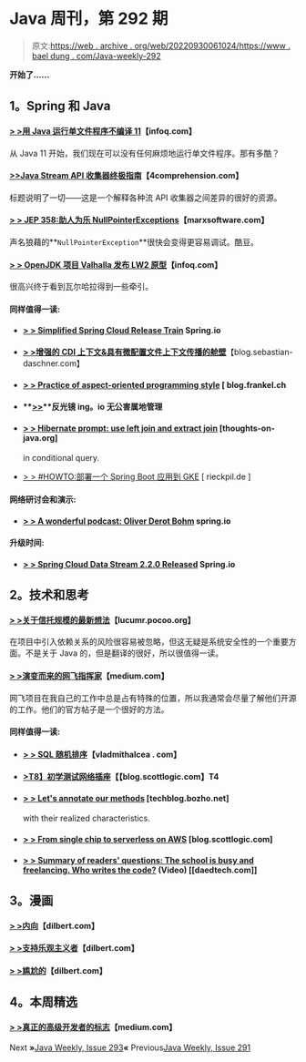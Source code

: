 # Java 周刊，第 292 期

> 原文:[https://web . archive . org/web/20220930061024/https://www . bael dung . com/Java-weekly-292](https://web.archive.org/web/20220930061024/https://www.baeldung.com/java-weekly-292)

**开始了……**

## **1。Spring 和 Java**

#### **[> >用 Java 运行单文件程序不编译 11](https://web.archive.org/web/20221004073732/https://www.infoq.com/articles/single-file-execution-java11/?utm_campaign=infoq_content&utm_source=infoq&utm_medium=feed&utm_term=Java)**【infoq.com】

从 Java 11 开始，我们现在可以没有任何麻烦地运行单文件程序。那有多酷？

#### **[>>Java Stream API 收集器终极指南](https://web.archive.org/web/20221004073732/https://4comprehension.com/an-ultimate-guide-to-java-stream-api-collectors/)**【4comprehension.com】

标题说明了一切——这是一个解释各种流 API 收集器之间差异的很好的资源。

#### [**> > JEP 358:助人为乐 NullPointerExceptions**](https://web.archive.org/web/20221004073732/https://marxsoftware.blogspot.com/2019/07/jep-358-helpful-nullpointerexceptions.html)【marxsoftware.com】

声名狼藉的**`NullPointerException`**很快会变得更容易调试。酷豆。

#### **[> > OpenJDK 项目 Valhalla 发布 LW2 原型](https://web.archive.org/web/20221004073732/https://www.infoq.com/news/2019/07/valhalla-openjdk-lw2-released/?utm_campaign=infoq_content&utm_source=infoq&utm_medium=feed&utm_term=Java)**【infoq.com】

很高兴终于看到瓦尔哈拉得到一些牵引。

#### **同样值得一读:**

*   #### **[> > Simplified Spring Cloud Release Train](https://web.archive.org/web/20221004073732/https://spring.io/blog/2019/07/24/simplifying-the-spring-cloud-release-train)** Spring.io

*   **[> >增强的 CDI 上下文&具有微配置文件上下文传播的舱壁](https://web.archive.org/web/20221004073732/https://blog.sebastian-daschner.com/entries/context-asynchronous-execution-bulkheads-microprofile)**【blog.sebastian-daschner.com】
*   #### **[> > Practice of aspect-oriented programming style](https://web.archive.org/web/20221004073732/https://blog.frankel.ch/exercises-programming-style/12/)** [ blog.frankel.ch

*   #### **[>>](https://web.archive.org/web/20221004073732/https://reflectoring.io/gradle-pollution-free-dependencies/)**反光镜 ing。io 无公害属地管理

*   #### [> > Hibernate prompt: use left join and extract join](https://web.archive.org/web/20221004073732/https://thoughts-on-java.org/hibernate-tip-left-join-fetch-join-criteriaquery/) [thoughts-on-java.org]

    in conditional query.
*   [> > #HOWTO:部署一个 Spring Boot 应用到 GKE](https://web.archive.org/web/20221004073732/https://rieckpil.de/howto-deploy-a-spring-boot-application-to-gke/) [ rieckpil.de ]

#### **网络研讨会和演示:**

*   #### **[> > A wonderful podcast: Oliver Derot Bohm](https://web.archive.org/web/20221004073732/https://spring.io/blog/2019/07/26/a-bootiful-podcast-spring-team-legend-oliver-drotbohm)** spring.io

#### **升级时间:**

*   #### **[> > Spring Cloud Data Stream 2.2.0 Released](https://web.archive.org/web/20221004073732/https://spring.io/blog/2019/07/30/spring-cloud-data-flow-2-2-0-released)** Spring.io

## **2。技术和思考**

#### **[> >关于信托规模的最新想法](https://web.archive.org/web/20221004073732/http://lucumr.pocoo.org/2019/7/29/dependency-scaling/)**【lucumr.pocoo.org】

在项目中引入依赖关系的风险很容易被忽略，但这无疑是系统安全性的一个重要方面。不是关于 Java 的，但是翻译的很好，所以很值得一读。

#### **[> >演变而来的网飞指挥家](https://web.archive.org/web/20221004073732/https://medium.com/netflix-techblog/evolution-of-netflix-conductor-16600be36bca)**【medium.com】

网飞项目在我自己的工作中总是占有特殊的位置，所以我通常会尽量了解他们开源的工作。他们的官方帖子是一个很好的方法。

#### **同样值得一读:**

*   #### **[> > SQL 随机排序](https://web.archive.org/web/20221004073732/https://vladmihalcea.com/sql-order-by-random/)**【vladmithalcea . com】

*   #### **[>T8】初学测试网络插座](https://web.archive.org/web/20221004073732/https://blog.scottlogic.com/2019/07/23/Testing-WebSockets-for-beginners.html)【【blog.scottlogic.com】T4**

*   #### **[> > Let's annotate our methods](https://web.archive.org/web/20221004073732/https://techblog.bozho.net/lets-annotate-our-methods-with-the-features-they-implement/)** [techblog.bozho.net]

    with their realized characteristics.
*   #### **[> > From single chip to serverless on AWS](https://web.archive.org/web/20221004073732/https://blog.scottlogic.com/2019/07/29/from-monolith-to-serverless-on-aws.html)** [blog.scottlogic.com]

*   #### **[> > Summary of readers' questions: The school is busy and freelancing. Who writes the code?](https://web.archive.org/web/20221004073732/https://daedtech.com/reader-question-round-up-school-side-hustles-freelancing-and-who-writes-the-code/)** (Video) [[daedtech.com]]

## **3。漫画**

#### **[> >内向](https://web.archive.org/web/20221004073732/https://dilbert.com/strip/2013-10-10)**【dilbert.com】

#### **[> >支持乐观主义者](https://web.archive.org/web/20221004073732/https://dilbert.com/strip/2003-03-02)**【dilbert.com】

#### **[> >尴尬的](https://web.archive.org/web/20221004073732/https://dilbert.com/strip/2011-12-16)**【dilbert.com】

## **4。本周精选**

#### **[> >真正的高级开发者的标志](https://web.archive.org/web/20221004073732/https://medium.com/better-programming/the-marks-of-a-true-senior-developer-d5f3b11c3375)**【medium.com】

Next **»**[Java Weekly, Issue 293](/web/20221004073732/https://www.baeldung.com/java-weekly-293)**«** Previous[Java Weekly, Issue 291](/web/20221004073732/https://www.baeldung.com/java-weekly-291)